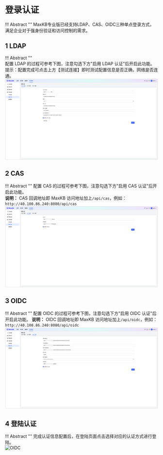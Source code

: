 # 登录认证
!!! Abstract "" 
    MaxKB专业版已经支持LDAP、CAS、OIDC三种单点登录方式，满足企业对于强身份验证和访问控制的需求。

## 1 LDAP

!!! Abstract ""  
    配置 LDAP 的过程可参考下图，注意勾选下方"启用 LDAP 认证"后开启此功能。     
    提示：配置完成可点击上方【测试连接】即时测试配置信息是否正确，网络是否连通。    
![LDAP](../../img/system/LDAP.png)


## 2 CAS

!!! Abstract ""
    配置 CAS 的过程可参考下图，注意勾选下方"启用 CAS 认证"后开启此功能。    
    **说明：** CAS 回调地址即 MaxKB 访问地址加上`/api/cas`，例如：`http://40.100.86.240:8080/api/cas`
![CAS](../../img/system/CAS.png)


## 3 OIDC

!!! Abstract ""
    配置 OIDC 的过程可参考下图，注意勾选下方"启用 OIDC 认证"后开启此功能。 
    **说明：** OIDC 回调地址即 MaxKB 访问地址加上`/api/oidc`，例如：`http://40.100.86.240:8080/api/oidc`
![OIDC](../../img/system/OIDC.png)

## 4 登陆认证

!!! Abstract ""
    完成认证信息配置后，在登陆页面点击选择对应的认证方式进行登陆。         
![OIDC](../../img/system/auth_login.png)
